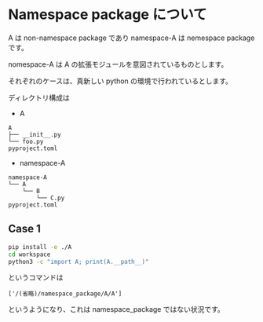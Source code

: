 # Namespace package について

A は non-namespace package であり
namespace-A は nemespace package です。

nomespace-A は A の拡張モジュールを意図されているものとします。

それぞれのケースは、真新しい python の環境で行われているとします。

ディレクトリ構成は

- A
```
A
├── __init__.py
└── foo.py
pyproject.toml
```

- namespace-A
```
namespace-A
└── A
    └── B
        └── C.py
pyproject.toml
```

## Case 1

```bash
pip install -e ./A
cd workspace
python3 -c "import A; print(A.__path__)"
```

というコマンドは

```
['/(省略)/namespace_package/A/A']
```

というようになり、これは namespace_package ではない状況です。

<!-- `A/pyproject.toml` の `namespaces = false` を `namespaces = true` に変えると。 -->


